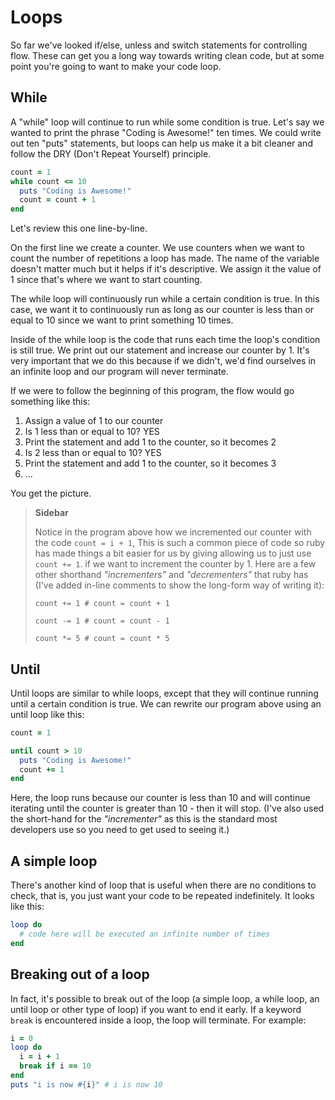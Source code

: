 # Loops

So far we've looked if/else, unless and switch statements for controlling flow. These can get you a long way towards writing clean code, but at some point you're going to want to make your code loop.

## While

A "while" loop will continue to run while some condition is true. Let's say we wanted to print the phrase "Coding is Awesome!" ten times. We could write out ten "puts" statements, but loops can help us make it a bit cleaner and follow the DRY (Don't Repeat Yourself) principle.

````ruby
count = 1
while count <= 10
  puts "Coding is Awesome!"
  count = count + 1
end
````

Let's review this one line-by-line. 

On the first line we create a counter. We use counters when we want to count the number of repetitions a loop has made. The name of the variable doesn't matter much but it helps if it's descriptive. We assign it the value of 1 since that's where we want to start counting.

The while loop will continuously run while a certain condition is true. In this case, we want it to continuously run as long as our counter is less than or equal to 10 since we want to print something 10 times.

Inside of the while loop is the code that runs each time the loop's condition is still true. We print out our statement and increase our counter by 1. It's very important that we do this because if we didn't, we'd find ourselves in an infinite loop and our program will never terminate.

If we were to follow the beginning of this program, the flow would go something like this:

1. Assign a value of 1 to our counter
2. Is 1 less than or equal to 10? YES
3. Print the statement and add 1 to the counter, so it becomes 2
4. Is 2 less than or equal to 10? YES
5. Print the statement and add 1 to the counter, so it becomes 3
6. ...

You get the picture.

> **Sidebar**
>
> Notice in the program above how we incremented our counter 
> with the code `count = i + 1`, This is such a common piece of 
> code so ruby has made things a bit easier for us by giving 
> allowing us to just use `count += 1`. if we want to increment 
> the counter by 1. Here are a few other shorthand
> _"incrementers"_ and _"decrementers"_ that ruby has (I've 
> added in-line comments to show the long-form way of writing
> it):
> 
> `count += 1 # count = count + 1`
>
> `count -= 1 # count = count - 1`
>
> `count *= 5 # count = count * 5`

## Until

Until loops are similar to while loops, except that they will continue running until a certain condition is true. We can rewrite our program above using an until loop like this:

````ruby
count = 1

until count > 10
  puts "Coding is Awesome!"
  count += 1
end
````

Here, the loop runs because our counter is less than 10 and will continue iterating until the counter is greater than 10 - then it will stop. (I've also used the short-hand for the _"incrementer"_ as this is the standard most developers use so you need to get used to seeing it.)

## A simple loop

There's another kind of loop that is useful when there are no conditions to check, that is, you just want your code to be repeated indefinitely. It looks like this:

````ruby
loop do
  # code here will be executed an infinite number of times
end
````

## Breaking out of a loop

In fact, it's possible to break out of the loop (a simple loop, a while loop, an until loop or other type of loop) if you want to end it early. If a keyword `break` is encountered inside a loop, the loop will terminate. For example:

````ruby
i = 0
loop do
  i = i + 1
  break if i == 10
end
puts "i is now #{i}" # i is now 10
````